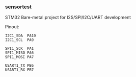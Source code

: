 ### sensortest

STM32 Bare-metal project for I2S/SPI/I2C/UART development

Pinout:

    I2C1_SDA  PA10
    I2C1_SCL  PA9

    SPI1_SCK  PA1
    SPI1_MISO PA6
    SPI1_MOSI PA7

    USART1_TX PB6
    USART1_RX PB7
